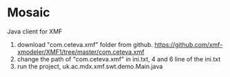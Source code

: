 Mosaic
======

Java client for XMF

1. download "com.ceteva.xmf" folder from github. https://github.com/xmf-xmodeler/XMF1/tree/master/com.ceteva.xmf
2. change the path of "com.ceteva.xmf" in ini.txt, 4 and 6 line of the ini.txt
3. run the project, uk.ac.mdx.xmf.swt.demo.Main.java
